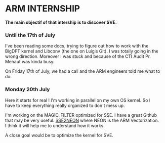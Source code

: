 # ARM INTERNSHIP

__The main objectif of that intership is to discover SVE.__

### Until the 17th of July
I've been reading some docs, trying to figure out how to work with the BigDFT kernel and Libconv (the one on Luigis Git).
I was totally going in the wrong direction. Moreover I was stuck and because of the CTI Audit Pr. Mehaut was kinda busy.

On Friday 17th of July, we had a call and the ARM engineers told me what to do.

### Monday 20th July

Here it starts for real ! I'm working in parallel on my own OS kernel. So I have to keep everything really organized to don't mess up.

I'm working on the MAGIC_FILTER optimized for SSE.
I have a great Github that may be very useful. [SSE2NEON](https://github.com/DLTcollab/sse2neon) where NEON is the ARM Vectorization. I think it will help me to understand how it works.

A close goal would be to optimize the kernel for SVE.

